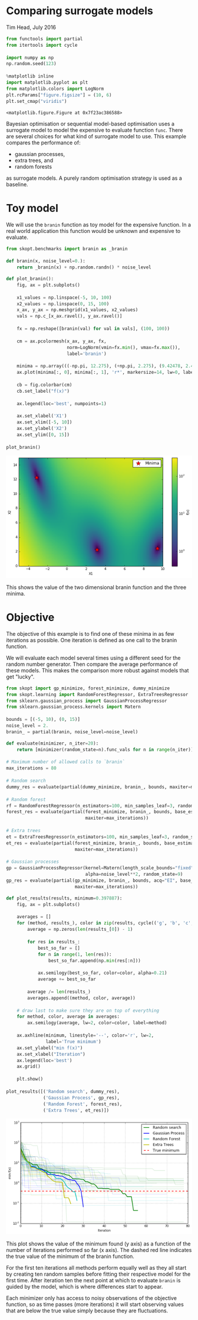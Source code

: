 
# Comparing surrogate models

Tim Head, July 2016


```python
from functools import partial
from itertools import cycle

import numpy as np
np.random.seed(123)

%matplotlib inline
import matplotlib.pyplot as plt
from matplotlib.colors import LogNorm
plt.rcParams["figure.figsize"] = (10, 6)
plt.set_cmap("viridis")
```


    <matplotlib.figure.Figure at 0x7f23ac386588>


Bayesian optimisation or sequential model-based optimisation uses a surrogate model
to model the expensive to evaluate function `func`. There are several choices
for what kind of surrogate model to use. This example compares the performance of:

* gaussian processes,
* extra trees, and
* random forests 

as surrogate models. A purely random optimisation strategy is used as a baseline.


# Toy model

We will use the `branin` function as toy model for the expensive function. In
a real world application this function would be unknown and expensive to evaluate.


```python
from skopt.benchmarks import branin as _branin

def branin(x, noise_level=0.):
    return _branin(x) + np.random.randn() * noise_level
```


```python
def plot_branin():
    fig, ax = plt.subplots()

    x1_values = np.linspace(-5, 10, 100)
    x2_values = np.linspace(0, 15, 100)
    x_ax, y_ax = np.meshgrid(x1_values, x2_values)
    vals = np.c_[x_ax.ravel(), y_ax.ravel()]
    
    fx = np.reshape([branin(val) for val in vals], (100, 100))
    
    cm = ax.pcolormesh(x_ax, y_ax, fx,
                       norm=LogNorm(vmin=fx.min(), vmax=fx.max()),
                       label='branin')

    minima = np.array(((-np.pi, 12.275), (+np.pi, 2.275), (9.42478, 2.475)))
    ax.plot(minima[:, 0], minima[:, 1], 'r*', markersize=14, lw=0, label='Minima')
    
    cb = fig.colorbar(cm)
    cb.set_label("f(x)")
    
    ax.legend(loc='best', numpoints=1)
    
    ax.set_xlabel('X1')
    ax.set_xlim([-5, 10])
    ax.set_ylabel('X2')
    ax.set_ylim([0, 15])
    
plot_branin()
```


![png](strategy-comparison_files/strategy-comparison_4_0.png)


This shows the value of the two dimensional branin function and the three minima.


# Objective

The objective of this example is to find one of these minima in as few iterations
as possible. One iteration is defined as one call to the branin function.

We will evaluate each model several times using a different seed for the
random number generator. Then compare the average performance of these
models. This makes the comparison more robust against models that get
"lucky".


```python
from skopt import gp_minimize, forest_minimize, dummy_minimize
from skopt.learning import RandomForestRegressor, ExtraTreesRegressor
from sklearn.gaussian_process import GaussianProcessRegressor
from sklearn.gaussian_process.kernels import Matern

bounds = [(-5, 10), (0, 15)]
noise_level = 2.
branin_ = partial(branin, noise_level=noise_level)
```


```python
def evaluate(minimizer, n_iter=20):
    return [minimizer(random_state=n).func_vals for n in range(n_iter)]

# Maximum number of allowed calls to `branin`
max_iterations = 80

# Random search
dummy_res = evaluate(partial(dummy_minimize, branin_, bounds, maxiter=max_iterations))

# Random forest
rf = RandomForestRegressor(n_estimators=100, min_samples_leaf=3, random_state=9)
forest_res = evaluate(partial(forest_minimize, branin_, bounds, base_estimator=rf,
                              maxiter=max_iterations))

# Extra trees 
et = ExtraTreesRegressor(n_estimators=100, min_samples_leaf=3, random_state=9)
et_res = evaluate(partial(forest_minimize, branin_, bounds, base_estimator=et,
                          maxiter=max_iterations))

# Gaussian processes
gp = GaussianProcessRegressor(kernel=Matern(length_scale_bounds="fixed"), 
                              alpha=noise_level**2, random_state=9)
gp_res = evaluate(partial(gp_minimize, branin_, bounds, acq="EI", base_estimator=gp,
                          maxiter=max_iterations))
```


```python
def plot_results(results, minimum=0.397887):
    fig, ax = plt.subplots()
    
    averages = []
    for (method, results_), color in zip(results, cycle(('g', 'b', 'c', 'y'))):
        average = np.zeros(len(results_[0]) - 1)

        for res in results_:
            best_so_far = []
            for n in range(1, len(res)):
                best_so_far.append(np.min(res[:n]))

            ax.semilogy(best_so_far, color=color, alpha=0.21)
            average += best_so_far
            
        average /= len(results_)
        averages.append((method, color, average))
        
    # draw last to make sure they are on top of everything
    for method, color, average in averages:
        ax.semilogy(average, lw=2, color=color, label=method)
    
    ax.axhline(minimum, linestyle='--', color='r', lw=2,
               label='True minimum')
    ax.set_ylabel("min f(x)")
    ax.set_xlabel("Iteration")
    ax.legend(loc='best')
    ax.grid()
    
    plt.show()
    
plot_results([('Random search', dummy_res),
              ('Gaussian Process', gp_res),
              ('Random Forest', forest_res),
              ('Extra Trees', et_res)])
```


![png](strategy-comparison_files/strategy-comparison_8_0.png)


This plot shows the value of the minimum found (y axis) as a function of the number
of iterations performed so far (x axis). The dashed red line indicates the
true value of the minimum of the branin function.

For the first ten iterations all methods perform equally well as they all start
by creating ten random samples before fitting their respective model for the
first time. After iteration ten the next point at which to evaluate `branin` is
guided by the model, which is where differences start to appear.

Each minimizer only has access to noisy observations of the objective
function, so as time passes (more iterations) it will start observing values that
are below the true value simply because they are fluctuations.
